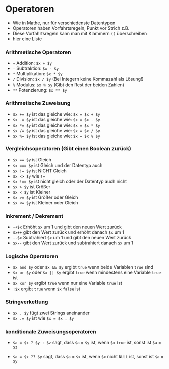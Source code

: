 # Operatoren

- Wie in Mathe, nur für verschiedenste Datentypen
- Operatoren haben Vorfahrtsregeln, Punkt vor Strich z.B.
- Diese Vorfahrtsregeln kann man mit Klammern `()` überschreiben
- hier eine Liste

### Arithmetische Operatoren

- `+` Addition: `$x + $y`
- `-` Subtraktion: `$x - $y`
- `*` Multiplikation: `$x * $y`
- `/` Division: `$x / $y` (Bei Integern keine Kommazahl als Lösung!)
- `%` Modulus: `$x % $y` (Gibt den Rest der beiden Zahlen)
- `**` Potenzierung: `$x ** $y`

### Arithmetische Zuweisung

- `$x += $y` ist das gleiche wie: `$x = $x + $y`
- `$x -= $y` ist das gleiche wie: `$x = $x - $y`
- `$x *= $y` ist das gleiche wie: `$x = $x * $y`
- `$x /= $y` ist das gleiche wie: `$x = $x / $y`
- `$x %= $y` ist das gleiche wie: `$x = $x % $y`

### Vergleichsoperatoren (Gibt einen Boolean zurück)

- `$x == $y` ist Gleich
- `$x === $y` ist Gleich und der Datentyp auch
- `$x != $y` ist NICHT Gleich
- `$x <> $y` wie `!=`
- `$x !== $y` ist nicht gleich oder der Datentyp auch nicht
- `$x > $y` ist Größer
- `$x < $y` ist Kleiner
- `$x >= $y` ist Größer oder Gleich
- `$x <= $y` ist Kleiner oder Gleich

### Inkrement / Dekrement

- `++$x` Erhöht `$x` um 1 und gibt den neuen Wert zurück
- `$x++` gibt den Wert zurück und erhöht danach `$x` um 1
- `--$x` Subtrahiert `$x` um 1 und gibt den neuen Wert zurück
- `$x--` gibt den Wert zurück und subtrahiert danach `$x` um 1

### Logische Operatoren

- `$x and $y` oder `$x && $y` ergibt `true` wenn beide Variablen `true` sind
- `$x or $y` oder `$x || $y` ergibt `true` wenn mindestens eine Variable `true` ist
- `$x xor $y` ergibt `true` wenn nur eine Variable `true` ist
- `!$x` ergibt `true` wenn `$x` `false` ist

### Stringverkettung

- `$x . $y` fügt zwei Strings aneinander
- `$x .= $y` ist wie `$x = $x . $y`

### konditionale Zuweisungsoperatoren

- `$a = $x ? $y : $z` sagt, dass `$a` = `$y` ist, wenn `$x` `true` ist, sonst ist `$a` = `$z`

- `$a = $x ?? $y` sagt, dass `$a` = `$x` ist, wenn `$x` nicht `NULL` ist, sonst ist `$a` = `$y`
